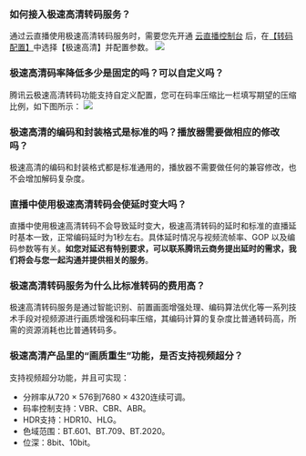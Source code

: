 ### 如何接入极速高清转码服务？

通过云直播使用极速高清转码服务时，需要您先开通 [云直播控制台](https://console.cloud.tencent.com/live/livestat) 后，在[【转码配置】](https://console.cloud.tencent.com/live/config/transcode)中选择【极速高清】并配置参数。
![](https://main.qcloudimg.com/raw/c0816ff4e64426178c717a8345790586.png)
 
### 极速高清码率降低多少是固定的吗？可以自定义吗？

腾讯云极速高清转码功能支持自定义配置，您可在码率压缩比一栏填写期望的压缩比例，如下图所示：
![](https://main.qcloudimg.com/raw/342604dd269781c255efe681621258ba.png)

### 极速高清的编码和封装格式是标准的吗？播放器需要做相应的修改吗？

极速高清的编码和封装格式都是标准通用的，播放器不需要做任何的兼容修改，也不会增加解码复杂度。

### 直播中使用极速高清转码会使延时变大吗？

直播中使用极速高清转码不会导致延时变大，极速高清转码的延时和标准的直播延时基本一致，正常编码延时为1秒左右。具体延时情况与视频流帧率、GOP 以及编码参数等有关。**如您对延迟有特别要求，可以联系腾讯云商务提出延时的需求，我们将会与您一起沟通并提供相关的服务**。

### 极速高清转码服务为什么比标准转码的费用高？

极速高清转码服务是通过智能识别、前置画面增强处理、编码算法优化等一系列技术手段对视频源进行画质增强和码率压缩，其编码计算的复杂度比普通转码高，所需的资源消耗也比普通转码多。


### 极速高清产品里的“画质重生”功能，是否支持视频超分？

支持视频超分功能，并且可实现：
- 分辨率从720 × 576到7680 × 4320连续可调。
- 码率控制支持：VBR、CBR、ABR。
- HDR支持：HDR10、HLG。
- 色域范围：BT.601、BT.709、BT.2020。
- 位深：8bit、10bit。

